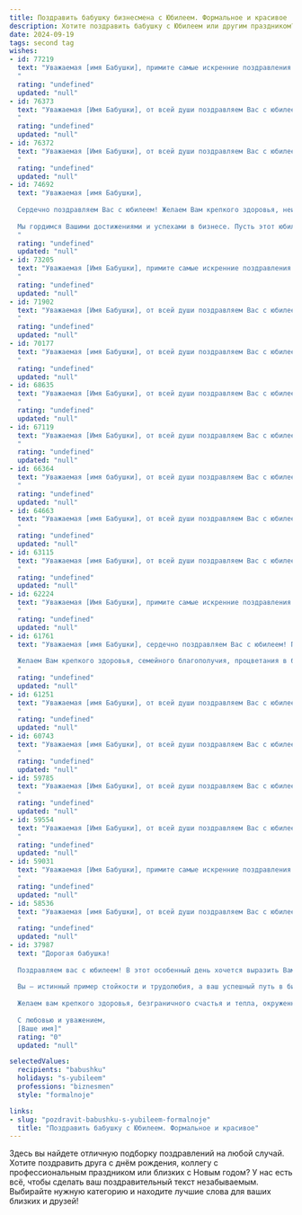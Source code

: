 ```yaml
---
title: Поздравить бабушку бизнесмена с Юбилеем. Формальное и красивое
description: Хотите поздравить бабушку с Юбилеем или другим праздником? Наш ИИ создаст незабываемое поздравление, а вы обязательно выделитесь среди других.  
date: 2024-09-19
tags: second tag
wishes:
- id: 77219
  text: "Уважаемая [имя Бабушки], примите самые искренние поздравления с юбилеем! Желаем Вам крепкого здоровья, благополучия,  окружения любящих людей и  дальнейшего успешного процветания Вашего бизнеса. Пусть каждый день приносит радость и удовлетворение!
  "
  rating: "undefined"
  updated: "null"
- id: 76373
  text: "Уважаемая [Имя Бабушки], от всей души поздравляем Вас с юбилеем! Желаем Вам крепкого здоровья,  неиссякаемой энергии,  счастья,  успехов в Вашем бизнесе и  радости от общения с близкими!
  "
  rating: "undefined"
  updated: "null"
- id: 76372
  text: "Уважаемая [Имя Бабушки], от всей души поздравляем Вас с юбилеем! Вы - пример мудрости, жизненного опыта и неугасающей энергии. Ваши деловые качества и умение создавать уют всегда вызывали восхищение. Желаем Вам крепкого здоровья, душевного спокойствия и благополучия на долгие годы! Пусть каждый день будет наполнен радостью, любовью и теплыми воспоминаниями.
  "
  rating: "undefined"
  updated: "null"
- id: 74692
  text: "Уважаемая [имя Бабушки],
  
  Сердечно поздравляем Вас с юбилеем! Желаем Вам крепкого здоровья, неиссякаемой энергии, благополучия и радости в каждом дне. Пусть Ваш богатый опыт и деловая хватка всегда будут Вашими верными спутниками.
  
  Мы гордимся Вашими достижениями и успехами в бизнесе. Пусть этот юбилей станет для Вас символом новых свершений и побед!
  "
  rating: "undefined"
  updated: "null"
- id: 73205
  text: "Уважаемая [Имя Бабушки], примите самые искренние поздравления с юбилеем! Ваша успешная бизнес-карьера, проявленная  мудрость и несгибаемая воля вызывают восхищение. Желаем Вам крепкого здоровья, благополучия, новых свершений и неизменного оптимизма!
  "
  rating: "undefined"
  updated: "null"
- id: 71902
  text: "Уважаемая [Имя Бабушки], от всей души поздравляем Вас с юбилеем!  Пройденный Вами жизненный путь – это пример трудолюбия, мудрости и бесконечной любви.  Желаем Вам крепкого здоровья, неиссякаемой энергии, новых побед и радостных моментов, окруженных заботой и любовью близких. Пусть этот юбилей станет началом новой, яркой главы Вашей жизни, полной счастья и благополучия!
  "
  rating: "undefined"
  updated: "null"
- id: 70177
  text: "Уважаемая [имя Бабушки], от всей души поздравляем Вас с юбилеем! Желаем Вам крепкого здоровья, благополучия и процветания. Пусть Ваш богатый жизненный опыт и деловая хватка  и дальше ведут Вас к новым вершинам успеха! Пусть каждый день  приносит Вам радость и удовлетворение.  С юбилеем!
  "
  rating: "undefined"
  updated: "null"
- id: 68635
  text: "Уважаемая [Имя Бабушки], от всей души поздравляем Вас с юбилеем! Желаем Вам крепкого здоровья, благополучия, ярких впечатлений и успехов во всех Ваших начинаниях. Пусть каждый день Вашей жизни будет наполнен радостью и любовью близких!
  "
  rating: "undefined"
  updated: "null"
- id: 67119
  text: "Уважаемая [Имя Бабушки], от всей души поздравляем Вас с юбилеем! Желаем Вам крепкого здоровья, долголетия, благополучия и процветания. Пусть Ваш богатый жизненный опыт и мудрость всегда будут опорой для Ваших близких.
  "
  rating: "undefined"
  updated: "null"
- id: 66364
  text: "Уважаемая [имя бабушки], от всей души поздравляем Вас с юбилеем! Желаем Вам крепкого здоровья, неиссякаемой энергии, семейного благополучия и успехов в Ваших делах. Пусть Ваша жизнь будет наполнена радостью, любовью и теплом!
  "
  rating: "undefined"
  updated: "null"
- id: 64663
  text: "Уважаемая [имя Бабушки], от всей души поздравляем Вас с юбилеем!  Желаем Вам крепкого здоровья, благополучия и процветания. Пусть Ваша жизненная мудрость и богатый опыт продолжают вдохновлять нас, а Ваша деловая хватка всегда приносит успех. Счастья, радости и долгих лет жизни!
  "
  rating: "undefined"
  updated: "null"
- id: 63115
  text: "Уважаемая [имя Бабушки], от всей души поздравляем Вас с юбилеем! Ваша неутомимая энергия, деловая хватка и блестящий ум всегда служили примером для нас.  Желаем Вам крепкого здоровья, благополучия и новых успехов в Ваших многочисленных начинаниях. Пусть этот день станет ярким и запоминающимся моментом в Вашей богатой жизни!
  "
  rating: "undefined"
  updated: "null"
- id: 62224
  text: "Уважаемая [Имя Бабушки], примите самые искренние поздравления с замечательным юбилеем! Желаем Вам крепкого здоровья, благополучия и долгих лет жизни, полных радости и тепла. Ваш  бизнес-опыт, мудрость и  жизненная энергия – пример для подражания! Пусть каждый день  будет наполнен  счастьем и  успехом.
  "
  rating: "undefined"
  updated: "null"
- id: 61761
  text: "Уважаемая [имя Бабушки], сердечно поздравляем Вас с юбилеем! Пусть этот день станет ярким символом Вашей богатой жизни, полной достижений и радостей!
  
  Желаем Вам крепкого здоровья, семейного благополучия, процветания в бизнесе и, главное, душевного покоя! Пусть каждый день приносит Вам новые достижения и приятные моменты.
  "
  rating: "undefined"
  updated: "null"
- id: 61251
  text: "Уважаемая [имя Бабушки], от всей души поздравляем Вас с юбилеем! В этот знаменательный день мы желаем Вам крепкого здоровья, благополучия, семейного тепла и новых ярких впечатлений. Ваша мудрость, жизненный опыт и неугасимый оптимизм вдохновляют всех, кто Вас знает. Пусть Ваши бизнес-проекты продолжают процветать, а каждый день приносит радость и удовлетворение. С Днем рождения!
  "
  rating: "undefined"
  updated: "null"
- id: 60743
  text: "Уважаемая [имя Бабушки], от всей души поздравляем Вас с юбилеем! Ваш богатый жизненный опыт, мудрость и деловая хватка, сформировавшие Вас как  успешного бизнесмена,  являются примером для  всех нас. Желаем Вам крепкого здоровья, благополучия и  многих  лет счастливой жизни!
  "
  rating: "undefined"
  updated: "null"
- id: 59785
  text: "Уважаемая [Имя Бабушки], от всей души поздравляем Вас с юбилеем! Ваша многолетняя успешная карьера бизнесмена – пример целеустремленности и трудолюбия. Желаем Вам крепкого здоровья, благополучия и процветания в будущем. Пусть каждый день дарит Вам радость, а жизнь будет наполнена счастьем и любовью!
  "
  rating: "undefined"
  updated: "null"
- id: 59554
  text: "Уважаемая [Имя Бабушки], от всей души поздравляем Вас с юбилеем!  Ваша многолетняя успешная деятельность в сфере бизнеса – это пример для подражания,  доказательство  Вашей целеустремлённости и неутомимой энергии. Желаем Вам крепкого здоровья,  неиссякаемого оптимизма и  дальнейших успехов в Ваших начинаниях.  Пусть  каждый день приносит  радость и  удовлетворение!
  "
  rating: "undefined"
  updated: "null"
- id: 59031
  text: "Уважаемая [Имя Бабушки], примите самые искренние поздравления с юбилеем! Ваша неутомимая энергия, деловая хватка и мудрость всегда были примером для всех, кто вас знает. Желаем вам крепкого здоровья, благополучия, радости и новых свершений! Пусть каждый день дарит вам новые возможности и счастливые моменты!
  "
  rating: "undefined"
  updated: "null"
- id: 58536
  text: "Уважаемая [имя Бабушки], от всей души поздравляем Вас с юбилеем! Желаем Вам крепкого здоровья, неисчерпаемой энергии, благополучия и процветания. Пусть Ваша деловая хватка и безупречный бизнес-инстинкт продолжают приносить плоды, а  окружающие всегда ценят Вашу мудрость и опыт.
  "
  rating: "undefined"
  updated: "null"
- id: 37987
  text: "Дорогая бабушка!
  
  Поздравляем вас с юбилеем! В этот особенный день хочется выразить Вам самые искренние поздравления и пожелания. Ваше жизненное путешествие, наполненное яркими моментами и мудростью, служит вдохновением для всех нас.
  
  Вы — истинный пример стойкости и трудолюбия, а ваш успешный путь в бизнесе вдохновляет не только близких, но и многих людей вокруг. Ваши достижения и стремление к новым вершинам заслуживают высшей похвалы.
  
  Желаем вам крепкого здоровья, безграничного счастья и тепла, окруженного заботой родных. Пусть каждый новый день приносит радость и удовлетворение, а мечты сбываются с легкостью.
  
  С любовью и уважением,
  [Ваше имя]"
  rating: "0"
  updated: "null"

selectedValues:
  recipients: "babushku"
  holidays: "s-yubileem"
  professions: "biznesmen"
  style: "formalnoje"

links:
- slug: "pozdravit-babushku-s-yubileem-formalnoje"
  title: "Поздравить бабушку с Юбилеем. Формальное и красивое"
---
```


Здесь вы найдете отличную подборку поздравлений на любой случай. 
Хотите поздравить друга с днём рождения, коллегу с профессиональным праздником или близких с Новым годом? У нас есть всё, чтобы сделать ваш поздравительный текст незабываемым. Выбирайте нужную категорию и находите лучшие слова для ваших близких и друзей!
